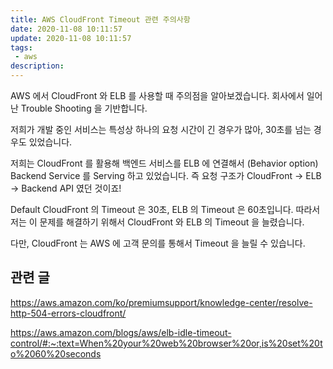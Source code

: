 ```yaml
---
title: AWS CloudFront Timeout 관련 주의사항
date: 2020-11-08 10:11:57
update: 2020-11-08 10:11:57
tags:
 - aws
description:
---
```


AWS 에서 CloudFront 와 ELB 를 사용할 때 주의점을 알아보겠습니다. 회사에서 일어난 Trouble Shooting 을 기반합니다.

저희가 개발 중인 서비스는 특성상 하나의 요청 시간이 긴 경우가 많아, 30초를 넘는 경우도 있었습니다.

저희는 CloudFront 를 활용해 백엔드 서비스를 ELB 에 연결해서 (Behavior option) Backend Service 를 Serving 하고 있었습니다. 즉 요청 구조가 CloudFront -> ELB -> Backend API 였던 것이죠!

Default CloudFront 의 Timeout 은 30초, ELB 의 Timeout 은 60초입니다. 따라서 저는 이 문제를 해결하기 위해서 CloudFront 와 ELB 의 Timeout 을 늘렸습니다.

다만, CloudFront 는 AWS 에 고객 문의를 통해서 Timeout 을 늘릴 수 있습니다.

## 관련 글

https://aws.amazon.com/ko/premiumsupport/knowledge-center/resolve-http-504-errors-cloudfront/

https://aws.amazon.com/blogs/aws/elb-idle-timeout-control/#:~:text=When%20your%20web%20browser%20or,is%20set%20to%2060%20seconds
